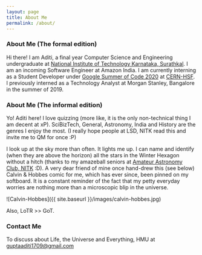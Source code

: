 ```yaml
---
layout: page
title: About Me
permalink: /about/
---
```


### About Me (The formal edition)

Hi there! I am Aditi, a final year Computer Science and Engineering undergraduate at [National Institute of Technology Karnataka, Surathkal](https://www.nitk.ac.in/). I am an incoming Software Engineer at Amazon India. I am currently interning as a Student Developer under [Google Summer of Code 2020](https://summerofcode.withgoogle.com/) at [CERN-HSF](https://summerofcode.withgoogle.com/projects/#6547073815543808). I previously interned as a Technology Analyst at Morgan Stanley, Bangalore in the summer of 2019.

### About Me (The informal edition)

Yo! Aditi here! I love quizzing (more like, it is the only non-technical thing I am decent at xP). SciBizTech, General, Astronomy, India and History are the genres I enjoy the most. (I really hope people at LSD, NITK read this and invite me to QM for once :P)

I look up at the sky more than often. It lights me up. I can name and identify (when they are above the horizon) all the stars in the Winter Hexagon without a hitch (thanks to my amazeball seniors at [Amateur Astronomy Club, NITK](https://aacnitk.wordpress.com/) :D).  A very dear friend of mine once hand-drew this (see below) Calvin & Hobbes comic for me, which has ever since, been pinned on my softboard. It is a constant reminder of the fact that   my petty everyday worries are nothing more than a microscopic blip in the universe. 

![Calvin-Hobbes]({{ site.baseurl }}/images/calvin-hobbes.jpg)

Also, LoTR >> GoT.

### Contact Me

To discuss about Life, the Universe and Everything, HMU at 
[guptaaditi1709@gmail.com](mailto:guptaaditi1709@gmail.com)
